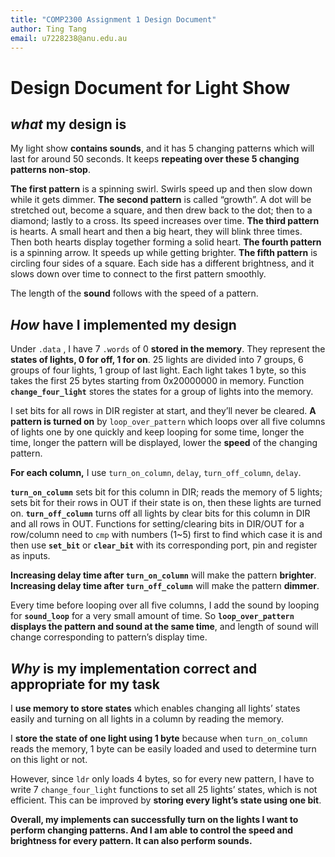 ```yaml
---
title: "COMP2300 Assignment 1 Design Document"
author: Ting Tang
email: u7228238@anu.edu.au
---
```


<!-- write your design document here -->
# Design Document for Light Show


## _what_ my design is
My light show **contains sounds**, and it has 5 changing patterns which will last for around 50 seconds. It keeps **repeating over these 5 changing patterns non-stop**.

**The first pattern** is a spinning swirl. Swirls speed up and then slow down while it gets dimmer.
**The second pattern** is called “growth”. A dot will be stretched out, become a square, and then drew back to the dot; then to a diamond; lastly to a cross. Its speed increases over time.
**The third pattern** is hearts. A small heart and then a big heart, they will blink three times. Then both hearts display together forming a solid heart.
**The fourth pattern** is a spinning arrow. It speeds up while getting brighter.
**The fifth pattern** is circling four sides of a square. Each side has a different brightness, and it slows down over time to connect to the first pattern smoothly.

The length of the **sound** follows with the speed of a pattern.


## _How_ have I implemented my design
 
Under `.data` , I have 7 `.words` of 0 **stored in the memory**. They represent the **states of lights, 0 for off, 1 for on**. 25 lights are divided into 7 groups, 6 groups of four lights, 1 group of last light. Each light takes 1 byte, so this takes the first 25 bytes starting from 0x20000000 in memory.
Function **`change_four_light`** stores the states for a group of lights into the memory.

I set bits for all rows in DIR register at start, and they’ll never be cleared.
**A pattern is turned on** by `loop_over_pattern` which loops over all five columns of lights one by one quickly and keep looping for some time, longer the time, longer the pattern will be displayed, lower the **speed** of the changing pattern.

**For each column,** I use `turn_on_column`, `delay`, `turn_off_column`, `delay`.

**`turn_on_column`** sets bit for this column in DIR; reads the memory of 5 lights; sets bit for their rows in OUT if their state is on, then these lights are turned on.
**`turn_off_column`** turns off all lights by clear bits for this column in DIR and all rows in OUT.
Functions for setting/clearing bits in DIR/OUT for a row/column need to `cmp` with numbers (1~5) first to find which case it is and then use **`set_bit`** or **`clear_bit`** with its corresponding port, pin and register as inputs.

**Increasing delay time after `turn_on_column`** will make the pattern **brighter**. 
**Increasing delay time after `turn_off_column`** will make the pattern **dimmer**.

Every time before looping over all five columns, I add the sound by looping for **`sound_loop`** for a very small amount of time. So **`loop_over_pattern` displays the pattern and sound at the same time**, and length of sound will change corresponding to pattern’s display time.


## _Why_ is my implementation correct and appropriate for my task

I **use memory to store states** which enables changing all lights’ states easily and turning on all lights in a column by reading the memory.

I **store the state of one light using 1 byte** because when `turn_on_column` reads the memory, 1 byte can be easily loaded and used to determine turn on this light or not.

However, since `ldr` only loads 4 bytes, so for every new pattern, I have to write 7 `change_four_light` functions to set all 25 lights’ states, which is not efficient. This can be improved by **storing every light’s state using one bit**.

**Overall, my implements can successfully turn on the lights I want to perform changing patterns. And I am able to control the speed and brightness for every pattern. It can also perform sounds.**